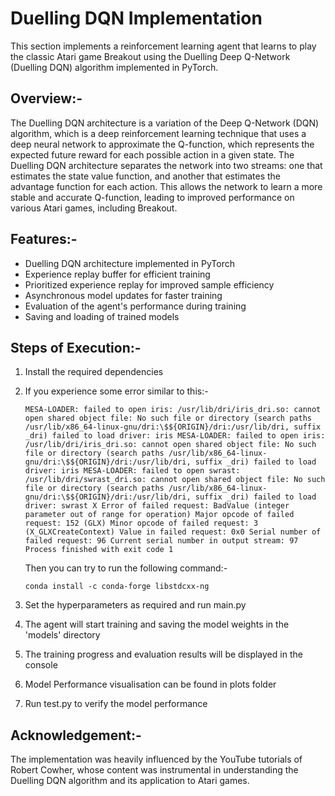 # Duelling DQN Implementation

This section implements a reinforcement learning agent that learns to play the classic Atari game Breakout using the Duelling Deep Q-Network (Duelling DQN) algorithm implemented in PyTorch.


## Overview:-
The Duelling DQN architecture is a variation of the Deep Q-Network (DQN) algorithm, which is a deep reinforcement learning technique that uses a deep neural network to approximate the Q-function, which represents the expected future reward for each possible action in a given state. The Duelling DQN architecture separates the network into two streams: one that estimates the state value function, and another that estimates the advantage function for each action. This allows the network to learn a more stable and accurate Q-function, leading to improved performance on various Atari games, including Breakout.

## Features:-

- Duelling DQN architecture implemented in PyTorch
- Experience replay buffer for efficient training
- Prioritized experience replay for improved sample efficiency
- Asynchronous model updates for faster training
- Evaluation of the agent's performance during training
- Saving and loading of trained models

## Steps of Execution:-

1. Install the required dependencies
2. If you experience some error similar to this:-

    ```
    MESA-LOADER: failed to open iris: /usr/lib/dri/iris_dri.so: cannot open shared object file: No such file or directory (search paths /usr/lib/x86_64-linux-gnu/dri:\$${ORIGIN}/dri:/usr/lib/dri, suffix _dri) failed to load driver: iris MESA-LOADER: failed to open iris: /usr/lib/dri/iris_dri.so: cannot open shared object file: No such file or directory (search paths /usr/lib/x86_64-linux-gnu/dri:\$${ORIGIN}/dri:/usr/lib/dri, suffix _dri) failed to load driver: iris MESA-LOADER: failed to open swrast: /usr/lib/dri/swrast_dri.so: cannot open shared object file: No such file or directory (search paths /usr/lib/x86_64-linux-gnu/dri:\$${ORIGIN}/dri:/usr/lib/dri, suffix _dri) failed to load driver: swrast X Error of failed request: BadValue (integer parameter out of range for operation) Major opcode of failed request: 152 (GLX) Minor opcode of failed request: 3 (X_GLXCreateContext) Value in failed request: 0x0 Serial number of failed request: 96 Current serial number in output stream: 97 Process finished with exit code 1
    ```

    Then you can try to run the following command:-

    ```
    conda install -c conda-forge libstdcxx-ng
    ```

3. Set the hyperparameters as required and run main.py
4. The agent will start training and saving the model weights in the 'models' directory
5. The training progress and evaluation results will be displayed in the console
6. Model Performance visualisation can be found in plots folder
7. Run test.py to verify the model performance

## Acknowledgement:-

The implementation was heavily influenced by the YouTube tutorials of Robert Cowher, whose content was instrumental in understanding the Duelling DQN algorithm and its application to Atari games.